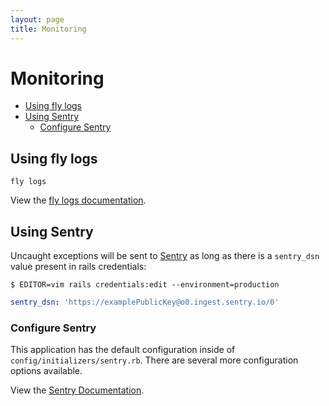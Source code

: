 ```yaml
---
layout: page
title: Monitoring
---
```


# Monitoring

- [Using fly logs](#using-fly-logs)
- [Using Sentry](#using-sentry)
  - [Configure Sentry](#configure-sentry)

## Using fly logs

```
fly logs
```

View the [fly logs documentation](https://fly.io/docs/flyctl/logs/).

## Using Sentry

Uncaught exceptions will be sent to [Sentry](https://sentry.io/) as long as there is a `sentry_dsn`
value present in rails credentials:

```
$ EDITOR=vim rails credentials:edit --environment=production
```

```yml
sentry_dsn: 'https://examplePublicKey@o0.ingest.sentry.io/0'
```

### Configure Sentry

This application has the default configuration inside of
`config/initializers/sentry.rb`. There are several more configuration options
available.

View the [Sentry Documentation](https://docs.sentry.io/platforms/ruby/guides/rails/).
